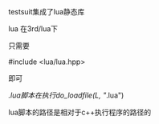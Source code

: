 testsuit集成了lua静态库

lua 在3rd/lua下

只需要

#include <lua/lua.hpp>

即可



*.lua脚本在执行do_loadfile(L, "*.lua")

lua脚本的路径是相对于c++执行程序的路径的